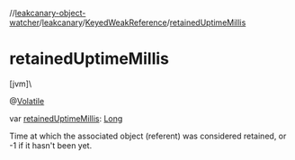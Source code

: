 //[leakcanary-object-watcher](../../../index.md)/[leakcanary](../index.md)/[KeyedWeakReference](index.md)/[retainedUptimeMillis](retained-uptime-millis.md)

# retainedUptimeMillis

[jvm]\

@[Volatile](https://kotlinlang.org/api/latest/jvm/stdlib/kotlin.jvm/-volatile/index.html)

var [retainedUptimeMillis](retained-uptime-millis.md): [Long](https://kotlinlang.org/api/latest/jvm/stdlib/kotlin/-long/index.html)

Time at which the associated object (referent) was considered retained, or -1 if it hasn't been yet.
